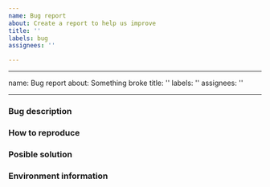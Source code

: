 ```yaml
---
name: Bug report
about: Create a report to help us improve
title: ''
labels: bug
assignees: ''

---
```


---
name: Bug report
about: Something broke
title: ''
labels: ''
assignees: ''

---

### Bug description
<!-- Describe the issue, or paste the error encountered here -->

### How to reproduce
<!-- What are the steps to reproduce the reported issue 
```
git clone https://github.com/snuf/iomemory-vsl4.git
cd iomemory-vsl4
git checkout <tag or some-branch>
make module
** poof, broken token **
-->

### Posible solution
<!-- is a solution know, or any plausible suggestions -->

### Environment information
 <!-- Information about the system the module is used on
1. Linux kernel compiled against (uname -a)
2. The C compiler version used (gcc --version)
3. distribution, and version (cat /etc/os-release)
4. Tag or Branch of iomemory-vsl4 that is being compiled
5. FIO device used, if applicable
   * fio-status
   * lspci -b -nn
-->
